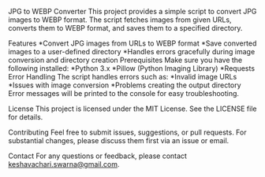 JPG to WEBP Converter
This project provides a simple script to convert JPG images to WEBP format. The script fetches images from given URLs, converts them to WEBP format, and saves them to a specified directory.

Features
*Convert JPG images from URLs to WEBP format
*Save converted images to a user-defined directory
*Handles errors gracefully during image conversion and directory creation
Prerequisites
Make sure you have the following installed:
*Python 3.x
*Pillow (Python Imaging Library)
*Requests
Error Handling
The script handles errors such as:
*Invalid image URLs
*Issues with image conversion
*Problems creating the output directory
Error messages will be printed to the console for easy troubleshooting.

License
This project is licensed under the MIT License. See the LICENSE file for details.

Contributing
Feel free to submit issues, suggestions, or pull requests. For substantial changes, please discuss them first via an issue or email.

Contact
For any questions or feedback, please contact keshavachari.swarna@gmail.com.

